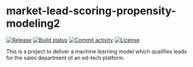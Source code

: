 # market-lead-scoring-propensity-modeling2

[![Release](https://img.shields.io/github/v/release/hantablack9/market-lead-scoring-propensity-modeling2)](https://img.shields.io/github/v/release/hantablack9/market-lead-scoring-propensity-modeling2)
[![Build status](https://img.shields.io/github/actions/workflow/status/hantablack9/market-lead-scoring-propensity-modeling2/main.yml?branch=main)](https://github.com/hantablack9/market-lead-scoring-propensity-modeling2/actions/workflows/main.yml?query=branch%3Amain)
[![Commit activity](https://img.shields.io/github/commit-activity/m/hantablack9/market-lead-scoring-propensity-modeling2)](https://img.shields.io/github/commit-activity/m/hantablack9/market-lead-scoring-propensity-modeling2)
[![License](https://img.shields.io/github/license/hantablack9/market-lead-scoring-propensity-modeling2)](https://img.shields.io/github/license/hantablack9/market-lead-scoring-propensity-modeling2)

This is a project to deliver a machine learning model which qualifies leads for the sales department of an ed-tech platform.
